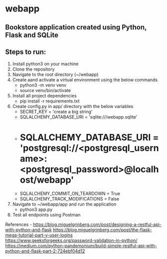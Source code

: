 # webapp

## Bookstore application created using Python, Flask and SQLite

## Steps to run: 

1. Install python3 on your machine
2. Clone the repository
3. Navigate to the root directory (~/webapp)
4. Create aand activate a virtual environment using the below commands
    - 	python3 -m venv venv
    -   source venv/bin/activate
5. Install all project dependencies
    -   pip install -r requirements.txt
6. Create config.py in app/ directory with the below variables
    -   SECRET_KEY = 'create a big string'
    -   SQLALCHEMY_DATABASE_URI = 'sqlite:///webapp.sqlite'
    -   # SQLALCHEMY_DATABASE_URI = 'postgresql://<postgresql_username>:<postgresql_password>@localhost/webapp'
    -   SQLALCHEMY_COMMIT_ON_TEARDOWN = True
    -   SQLALCHEMY_TRACK_MODIFICATIONS = False
7. Navigate to ~/webapp/app and run the application
    -   python3 app.py
8. Test all endpoints using Postman

References - 
    https://blog.miguelgrinberg.com/post/designing-a-restful-api-with-python-and-flask
    https://blog.miguelgrinberg.com/post/the-flask-mega-tutorial-part-v-user-logins
    https://www.geeksforgeeks.org/password-validation-in-python/
    https://medium.com/python-pandemonium/build-simple-restful-api-with-python-and-flask-part-2-724ebf04d12
<!-- A6 demo test -->